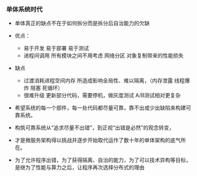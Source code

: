 ### 单体系统时代

 - 单体真正的缺点不在于如何拆分而是拆分后自治能力的欠缺   
- 优点：  
	- 易于开发 易于部署 易于测试   
    - 进程间调用 所有模块之间不用考虑 网络分区 对象复制带来的性能损失  
- 缺点  
    - 过渡消耗进程空间内存 所造成影响全局性、难以隔离，（内存泄露 线程爆炸 阻塞 死循环）  
    - 很难升级 更新部分代码，需要停机，做灰度测试 A/B测试相对更复杂  


- 希望系统的每一个部件，每一处代码都尽量可靠，靠不出或少出缺陷来构建可靠系统。  
- 构筑可靠系统从“追求尽量不出错”，到正视“出错是必然”的观念转变，  
- 才是微服务架构得以挑战并逐步开始取代运作了数十年的单体架构的底气所在。  
- 为了允许程序出错，为了获得隔离、自治的能力，为了可以技术异构等目标，是继为了性能与算力之后，让程序再次选择分布式的理由  

